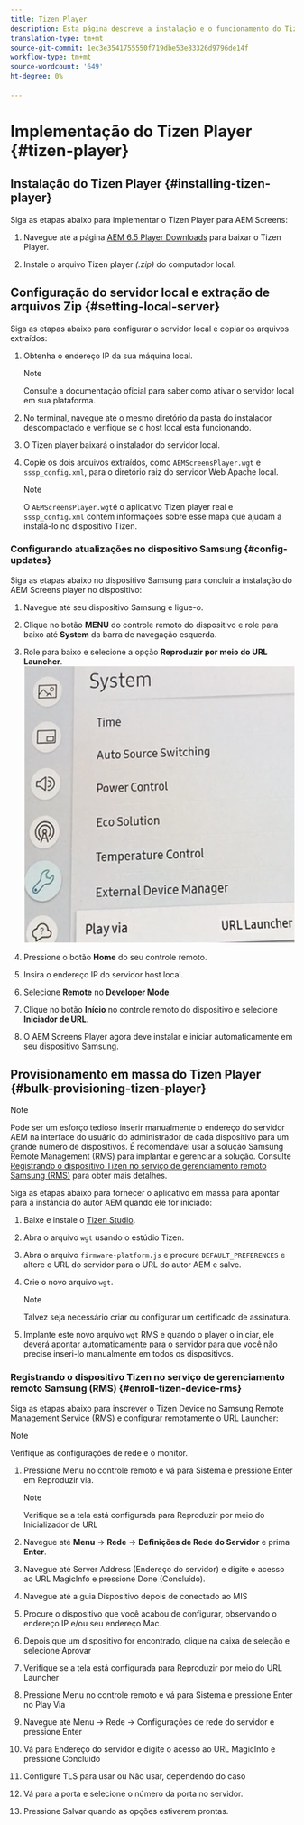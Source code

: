 ```yaml
---
title: Tizen Player
description: Esta página descreve a instalação e o funcionamento do Tizen Player.
translation-type: tm+mt
source-git-commit: 1ec3e3541755550f719dbe53e83326d9796de14f
workflow-type: tm+mt
source-wordcount: '649'
ht-degree: 0%

---
```



# Implementação do Tizen Player {#tizen-player}

## Instalação do Tizen Player {#installing-tizen-player}

Siga as etapas abaixo para implementar o Tizen Player para AEM Screens:

1. Navegue até a página [AEM 6.5 Player Downloads](https://download.macromedia.com/screens/) para baixar o Tizen Player.

1. Instale o arquivo Tizen player *(.zip)* do computador local.

## Configuração do servidor local e extração de arquivos Zip {#setting-local-server}

Siga as etapas abaixo para configurar o servidor local e copiar os arquivos extraídos:

1. Obtenha o endereço IP da sua máquina local.
   >[!NOTE]
   >Consulte a documentação oficial para saber como ativar o servidor local em sua plataforma.

1. No terminal, navegue até o mesmo diretório da pasta do instalador descompactado e verifique se o host local está funcionando.

1. O Tizen player baixará o instalador do servidor local.

1. Copie os dois arquivos extraídos, como `AEMScreensPlayer.wgt` e `sssp_config.xml`, para o diretório raiz do servidor Web Apache local.

   >[!NOTE]
   >O `AEMScreensPlayer.wgt`é o aplicativo Tizen player real e `sssp_config.xml` contém informações sobre esse mapa que ajudam a instalá-lo no dispositivo Tizen.

### Configurando atualizações no dispositivo Samsung {#config-updates}

Siga as etapas abaixo no dispositivo Samsung para concluir a instalação do AEM Screens player no dispositivo:

1. Navegue até seu dispositivo Samsung e ligue-o.

1. Clique no botão **MENU** do controle remoto do dispositivo e role para baixo até **System** da barra de navegação esquerda.

1. Role para baixo e selecione a opção **Reproduzir por meio do URL Launcher**.
   ![imagem](/help/user-guide/assets/tizen/url-launcher.png)

1. Pressione o botão **Home** do seu controle remoto.

1. Insira o endereço IP do servidor host local.

1. Selecione **Remote** no **Developer Mode**.

1. Clique no botão **Início** no controle remoto do dispositivo e selecione **Iniciador de URL**.

1. O AEM Screens Player agora deve instalar e iniciar automaticamente em seu dispositivo Samsung.

## Provisionamento em massa do Tizen Player {#bulk-provisioning-tizen-player}

>[!NOTE]
>Pode ser um esforço tedioso inserir manualmente o endereço do servidor AEM na interface do usuário do administrador de cada dispositivo para um grande número de dispositivos. É recomendável usar a solução Samsung Remote Management (RMS) para implantar e gerenciar a solução. Consulte [Registrando o dispositivo Tizen no serviço de gerenciamento remoto Samsung (RMS)](#enroll-tizen-device-rm) para obter mais detalhes.

Siga as etapas abaixo para fornecer o aplicativo em massa para apontar para a instância do autor AEM quando ele for iniciado:

1. Baixe e instale o [Tizen Studio](https://developer.tizen.org/development/tizen-studio/download).
1. Abra o arquivo `wgt` usando o estúdio Tizen.
1. Abra o arquivo `firmware-platform.js` e procure `DEFAULT_PREFERENCES` e altere o URL do servidor para o URL do autor AEM e salve.
1. Crie o novo arquivo `wgt`.

   >[!NOTE]
   >Talvez seja necessário criar ou configurar um certificado de assinatura.

1. Implante este novo arquivo `wgt` RMS e quando o player o iniciar, ele deverá apontar automaticamente para o servidor para que você não precise inseri-lo manualmente em todos os dispositivos.

### Registrando o dispositivo Tizen no serviço de gerenciamento remoto Samsung (RMS) {#enroll-tizen-device-rms}

Siga as etapas abaixo para inscrever o Tizen Device no Samsung Remote Management Service (RMS) e configurar remotamente o URL Launcher:

>[!NOTE]
>Verifique as configurações de rede e o monitor.

1. Pressione Menu no controle remoto e vá para Sistema e pressione Enter em Reproduzir via.

   >[!NOTE]
   >Verifique se a tela está configurada para Reproduzir por meio do Inicializador de URL
1. Navegue até **Menu** -> **Rede** -> **Definições de Rede do Servidor** e prima **Enter**.

1. Navegue até Server Address (Endereço do servidor) e digite o acesso ao URL MagicInfo e pressione Done (Concluído).

1. Navegue até a guia Dispositivo depois de conectado ao MIS
1. Procure o dispositivo que você acabou de configurar, observando o endereço IP e/ou seu endereço Mac.
1. Depois que um dispositivo for encontrado, clique na caixa de seleção e selecione Aprovar
1. Verifique se a tela está configurada para Reproduzir por meio do URL Launcher
1. Pressione Menu no controle remoto e vá para Sistema e pressione Enter no Play Via
1. Navegue até Menu -> Rede -> Configurações de rede do servidor e pressione Enter
1. Vá para Endereço do servidor e digite o acesso ao URL MagicInfo e pressione Concluído
1. Configure TLS para usar ou Não usar, dependendo do caso
1. Vá para a porta e selecione o número da porta no servidor.
1. Pressione Salvar quando as opções estiverem prontas.



